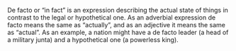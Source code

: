 ---
---
De facto or “in fact” is an expression describing the actual state of things in contrast to the legal or hypothetical one. As an adverbial expression de facto means the same as “actually”, and as an adjective it means the same as “actual”. As an example, a nation might have a de facto leader (a head of a military junta) and a hypothetical one (a powerless king).